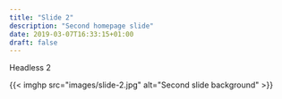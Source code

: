 ```yaml
---
title: "Slide 2"
description: "Second homepage slide"
date: 2019-03-07T16:33:15+01:00
draft: false
---
```


Headless 2

{{< imghp src="images/slide-2.jpg" alt="Second slide background" >}}
